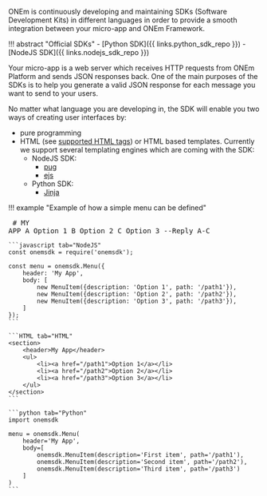 ONEm is continuously developing and maintaining SDKs (Software Development Kits) in different languages in order to provide a smooth integration between your micro-app and ONEm Framework.

!!! abstract "Official SDKs"
    - [Python SDK]({{ links.python_sdk_repo }})
    - [NodeJS SDK]({{ links.nodejs_sdk_repo }})

Your micro-app is a web server which receives HTTP requests from ONEm Platform and sends JSON responses back. One of the main purposes of the SDKs is to help you generate a valid JSON response for each message you want to send to your users.

No matter what language you are developing in, the SDK will enable you two ways of creating user interfaces by:

- pure programming
- HTML (see [supported HTML tags](/building/html)) or HTML based templates. Currently we support several templating engines which are coming with the SDK:
    - NodeJS SDK:
        - [pug](https://pugjs.org/api/getting-started.html)
        - [ejs](https://ejs.co/#install)
    - Python SDK:
        - [Jinja](https://palletsprojects.com/p/jinja/)

!!! example "Example of how a simple menu can be defined"
    <pre>
        # MY APP
        A Option 1
        B Option 2
        C Option 3
        --Reply A-C
    </pre>

    ```javascript tab="NodeJS"
    const onemsdk = require('onemsdk');
    
    const menu = onemsdk.Menu({
        header: 'My App',
        body: [
            new MenuItem({description: 'Option 1', path: '/path1'}),
            new MenuItem({description: 'Option 2', path: '/path2'}),
            new MenuItem({description: 'Option 3', path: '/path3'}),
        ]
    });
    ```
    
    ```HTML tab="HTML"
    <section>
        <header>My App</header>
        <ul>
            <li><a href="/path1">Option 1</a></li>
            <li><a href="/path2">Option 2</a></li>
            <li><a href="/path3">Option 3</a></li>
        </ul>
    </section>
    ```
    
    ```python tab="Python"
    import onemsdk
    
    menu = onemsdk.Menu(
        header='My App',
        body=[
            onemsdk.MenuItem(description='First item', path='/path1'),
            onemsdk.MenuItem(description='Second item', path='/path2'),
            onemsdk.MenuItem(description='Third item', path='/path3')
        ]
    )
    ```
